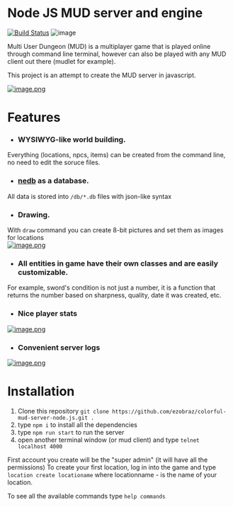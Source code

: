 # Node JS MUD server and engine
[![Build Status](https://travis-ci.org/ezobraz/colorful-mud-server-node.js.svg?branch=master)](https://travis-ci.org/ezobraz/colorful-mud-server-node.js)
![image](https://status.david-dm.org/gh/ezobraz/colorful-mud-server-node.js.svg)

Multi User Dungeon (MUD) is a multiplayer game that is played online through command line terminal, however can also be played with any MUD client out there (mudlet for example).

This project is an attempt to create the MUD server in javascript.

[![image.png](https://i.postimg.cc/qvmnN2b5/image.png)](https://postimg.cc/3kvW60HX)

# Features
* ### WYSIWYG-like world building.
Everything (locations, npcs, items) can be created from the command line, no need to edit the soruce files.
* ### [nedb](https://github.com/louischatriot/nedb) as a database. 
All data is stored into `/db/*.db` files with json-like syntax
* ### Drawing. 
With `draw` command you can create 8-bit pictures and set them as images for locations  
[![image.png](https://i.postimg.cc/W3xxTFcD/image.png)](https://postimg.cc/JDcpQhnm)
* ### All entities in game have their own classes and are easily customizable. 
For example, sword's condition is not just a number, it is a function that returns the number based on sharpness, quality, date it was created, etc.
* ### Nice player stats  
[![image.png](https://i.postimg.cc/jdcn1zbS/image.png)](https://postimg.cc/PPLqpvJg)
* ### Convenient server logs  
[![image.png](https://i.postimg.cc/XqS3xDJD/image.png)](https://postimg.cc/DJgtw61q)

# Installation
1. Clone this repository `git clone https://github.com/ezobraz/colorful-mud-server-node.js.git .`
2. type `npm i` to install all the dependencies
3. type `npm run start` to run the server
4. open another terminal window (or mud client) and type `telnet localhost 4000`

First account you create will be the "super admin" (it will have all the permissions)
To create your first location, log in into the game and type `location create locationame` where locationname - is the name of your location.

To see all the available commands type `help commands`

